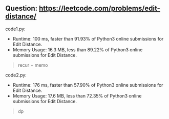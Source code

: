 ## Question: https://leetcode.com/problems/edit-distance/

code1.py:
* Runtime: 100 ms, faster than 91.93% of Python3 online submissions for Edit Distance.
* Memory Usage: 16.3 MB, less than 89.22% of Python3 online submissions for Edit Distance.
> recur + memo

code2.py:
* Runtime: 176 ms, faster than 57.90% of Python3 online submissions for Edit Distance.
* Memory Usage: 17.6 MB, less than 72.35% of Python3 online submissions for Edit Distance.
> dp